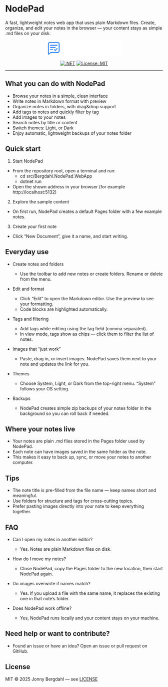 # NodePad

A fast, lightweight notes web app that uses plain Markdown files. Create, organize, and edit your notes in the browser — your content stays as simple .md files on your disk.

<p align="center">
  <img src="src/Bergdahl.NodePad.WebApp/wwwroot/assets/nodepad_logo.png" alt="NodePad logo" width="240" />
</p>

<p align="center">
  <a href="https://dotnet.microsoft.com/en-us/download/dotnet/8.0"><img alt=".NET" src="https://img.shields.io/badge/.NET-8.0-512BD4?logo=dotnet" /></a>
  <a href="LICENSE"><img alt="License: MIT" src="https://img.shields.io/badge/License-MIT-green.svg" /></a>
</p>

---

## What you can do with NodePad

- Browse your notes in a simple, clean interface
- Write notes in Markdown format with preview
- Organize notes in folders, with drag&drop support
- Add tags to notes and quickly filter by tag
- Add images to your notes
- Search notes by title or content
- Switch themes: Light, or Dark
- Enjoy automatic, lightweight backups of your notes folder

## Quick start

1) Start NodePad
- From the repository root, open a terminal and run:
  - cd src/Bergdahl.NodePad.WebApp
  - dotnet run
- Open the shown address in your browser (for example http://localhost:5132)

2) Explore the sample content
- On first run, NodePad creates a default Pages folder with a few example notes.

3) Create your first note
- Click “New Document”, give it a name, and start writing.

## Everyday use

- Create notes and folders
  - Use the toolbar to add new notes or create folders. Rename or delete from the menu.

- Edit and format
  - Click “Edit” to open the Markdown editor. Use the preview to see your formatting.
  - Code blocks are highlighted automatically.

- Tags and filtering
  - Add tags while editing using the tag field (comma separated).
  - In view mode, tags show as chips — click them to filter the list of notes.

- Images that “just work”
  - Paste, drag in, or insert images. NodePad saves them next to your note and updates the link for you.

- Themes
  - Choose System, Light, or Dark from the top-right menu. “System” follows your OS setting.

- Backups
  - NodePad creates simple zip backups of your notes folder in the background so you can roll back if needed.

## Where your notes live

- Your notes are plain .md files stored in the Pages folder used by NodePad.
- Each note can have images saved in the same folder as the note.
- This makes it easy to back up, sync, or move your notes to another computer.

## Tips

- The note title is pre-filled from the file name — keep names short and meaningful.
- Use folders for structure and tags for cross-cutting topics.
- Prefer pasting images directly into your note to keep everything together.

## FAQ

- Can I open my notes in another editor?
  - Yes. Notes are plain Markdown files on disk.

- How do I move my notes?
  - Close NodePad, copy the Pages folder to the new location, then start NodePad again.

- Do images overwrite if names match?
  - Yes. If you upload a file with the same name, it replaces the existing one in that note’s folder.

- Does NodePad work offline?
  - Yes, NodePad runs locally and your content stays on your machine.

## Need help or want to contribute?

- Found an issue or have an idea? Open an issue or pull request on GitHub.

## License

MIT © 2025 Jonny Bergdahl — see [LICENSE](LICENSE)

